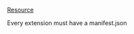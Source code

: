 [Resource](https://developer.chrome.com/docs/extensions/reference/manifest)

Every extension must have a manifest.json
